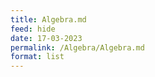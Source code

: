 ```yaml
---
title: Algebra.md
feed: hide
date: 17-03-2023
permalink: /Algebra/Algebra.md
format: list
---
```



